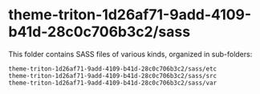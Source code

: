 # theme-triton-1d26af71-9add-4109-b41d-28c0c706b3c2/sass

This folder contains SASS files of various kinds, organized in sub-folders:

    theme-triton-1d26af71-9add-4109-b41d-28c0c706b3c2/sass/etc
    theme-triton-1d26af71-9add-4109-b41d-28c0c706b3c2/sass/src
    theme-triton-1d26af71-9add-4109-b41d-28c0c706b3c2/sass/var
